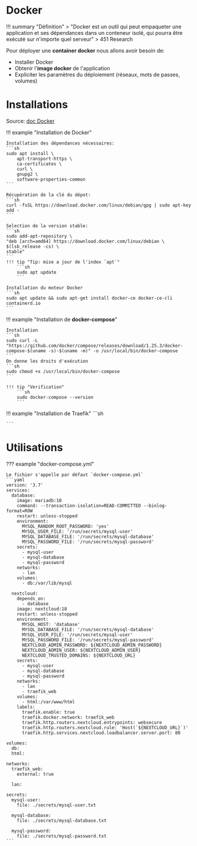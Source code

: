 # Docker

!!! summary "Définition"
    > "Docker est un outil qui peut empaqueter une application et ses dépendances dans un conteneur isolé, qui pourra être exécuté sur n'importe quel serveur"
    > 451 Research

Pour déployer une **container docker** nous allons avoir besoin de:

- Installer Docker
- Obtenir l'**image docker** de l'application
- Expliciter les paramètres du déploiement (réseaux, mots de passes, volumes)

# Installations
Source: [doc Docker](https://docs.docker.com/engine/install/ubuntu/)

!!! example "Installation de Docker"

    Installation des dépendances nécessaires:
    ```sh
    sudo apt install \
        apt-transport-https \
        ca-certificates \
        curl \
        gnupg2 \
        software-properties-common
    ```

    Récupération de la clé du dépot:
    ```sh
    curl -fsSL https://download.docker.com/linux/debian/gpg | sudo apt-key add -
    ```

    Selection de la version stable:
    ```sh
    sudo add-apt-repository \
    "deb [arch=amd64] https://download.docker.com/linux/debian \
    $(lsb_release -cs) \
    stable" 
    ```
    !!! tip "Tip: mise a jour de l'index `apt`"
        ```sh
        sudo apt update
        ```

    Installation du moteur Docker
    ```sh
    sudo apt update && sudo apt-get install docker-ce docker-ce-cli containerd.io
    ```

!!! example "Installation de **docker-compose**"

    Installation
    ```sh
    sudo curl -L "https://github.com/docker/compose/releases/download/1.25.3/docker-compose-$(uname -s)-$(uname -m)" -o /usr/local/bin/docker-compose
    ```
    On donne les droits d'exécution
    ```sh
    sudo chmod +x /usr/local/bin/docker-compose
    ```

    !!! tip "Verification"
        ```sh
        sudo docker-compose --version
        ```

!!! example "Installation de Traefik"
    ```sh
    
    ```

# Utilisations
      
??? example "docker-compose.yml"

    Le fichier s'appelle par défaut `docker-compose.yml`  
    ```yaml
    version: '3.7'
    services:
      database:
        image: mariadb:10
        command: --transaction-isolation=READ-COMMITTED --binlog-format=ROW
        restart: unless-stopped
        environment:
          MYSQL_RANDOM_ROOT_PASSWORD: 'yes'
          MYSQL_USER_FILE: '/run/secrets/mysql-user'
          MYSQL_DATABASE_FILE: '/run/secrets/mysql-database'
          MYSQL_PASSWORD_FILE: '/run/secrets/mysql-password'
        secrets:
          - mysql-user
          - mysql-database
          - mysql-password
        networks:
          - lan 
        volumes: 
          - db:/var/lib/mysql

      nextcloud:
        depends_on:
          - database
        image: nextcloud:18
        restart: unless-stopped
        environment:
          MYSQL_HOST: 'database'
          MYSQL_DATABASE_FILE: '/run/secrets/mysql-database'
          MYSQL_USER_FILE: '/run/secrets/mysql-user'
          MYSQL_PASSWORD_FILE: '/run/secrets/mysql-password'
          NEXTCLOUD_ADMIN_PASSWORD: ${NEXTCLOUD_ADMIN_PASSWORD}
          NEXTCLOUD_ADMIN_USER: ${NEXTCLOUD_ADMIN_USER}
          NEXTCLOUD_TRUSTED_DOMAINS: ${NEXTCLOUD_URL}
        secrets:
          - mysql-user
          - mysql-database
          - mysql-password
        networks:
          - lan
          - traefik_web
        volumes:
          - html:/var/www/html
        labels:
          traefik.enable: true
          traefik.docker.network: traefik_web
          traefik.http.routers.nextcloud.entrypoints: websecure
          traefik.http.routers.nextcloud.rule: 'Host(`${NEXTCLOUD_URL}`)'
          traefik.http.services.nextcloud.loadbalancer.server.port: 80
          
    volumes:
      db:
      html:

    networks:
      traefik_web:
        external: true

      lan:

    secrets:
      mysql-user:
        file: ./secrets/mysql-user.txt

      mysql-database:
        file: ./secrets/mysql-database.txt

      mysql-password:
        file: ./secrets/mysql-password.txt
    ```